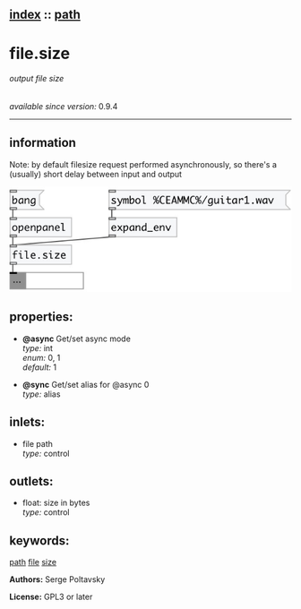 [index](index.html) :: [path](category_path.html)
---

# file.size

###### output file size

*available since version:* 0.9.4

---


## information
Note: by default filesize request performed asynchronously, so there&#39;s a (usually) short delay between input and output


[![example](../examples/img/file.size.jpg)](../examples/pd/file.size.pd)







## properties:

* **@async** 
Get/set async mode<br>
_type:_ int<br>
_enum:_ 0, 1<br>
_default:_ 1<br>

* **@sync** 
Get/set alias for @async 0<br>
_type:_ alias<br>



## inlets:

* file path<br>
_type:_ control



## outlets:

* float: size in bytes<br>
_type:_ control



## keywords:

[path](keywords/path.html)
[file](keywords/file.html)
[size](keywords/size.html)






**Authors:** Serge Poltavsky




**License:** GPL3 or later





